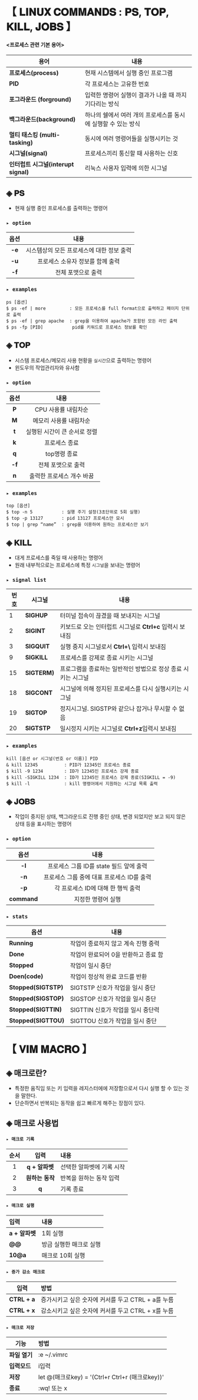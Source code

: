 # 【 𝐋𝐈𝐍𝐔𝐗 𝐂𝐎𝐌𝐌𝐀𝐍𝐃𝐒 : 𝐏𝐒, 𝐓𝐎𝐏, 𝐊𝐈𝐋𝐋, 𝐉𝐎𝐁𝐒 】

####  **<프로세스 관련 기본 용어>**

|용어|내용|
|---|---|
|**프로세스(process)**| 현재 시스템에서 실행 중인 프로그램|
|**PID**|각 프로세스는 고유한 번호|
|**포그라운드 (forground)**|입력한 명령어 실행이 결과가 나올 때 까지 기다리는 방식|
|**백그라운드(background)**|하나의 쉘에서 여러 개의 프로세스를 동시에 실행할 수 있는 방식|
|**멀티 태스킹 (multi-tasking)**|동시에 여러 명령어들을 실행시키는 것|
|**시그널(signal)**|프로세스끼리 통신할 때 사용하는 신호|
|**인터럽트 시그널(interupt signal)**|리눅스 사용자 입력에 의한 시그널|


## ◈ 𝐏𝐒
- 현재 실행 중인 프로세스를 출력하는 명령어

### <code>▸ option</code>

|옵션|내용|
|:---:|:---:|
|**-e**|시스템상의 모든 프로세스에 대한 정보 출력|
|**-u**|프로세스 소유자 정보를 함께 출력 |
|**-f**|전체 포맷으로 출력|

### <code>▸ examples</code>
~~~
ps [옵션]
$ ps -ef | more         : 모든 프로세스를 full format으로 출력하고 페이지 단위로 출력
$ ps -ef | grep apache  : grep을 이용하여 apache가 포함된 모든 라인 출력
$ ps -fp [PID]           pid를 키워드로 프로세스 정보를 확인
~~~

## ◈ 𝐓𝐎𝐏  
- 시스템 프로세스/메모리 사용 현황을 <code>실시간</code>으로 출력하는 명령어
- 윈도우의 작업관리자와 유사함

### <code>▸ option</code>
|옵션|내용|
|:---:|:---:|
|**P**|CPU 사용률 내림차순|
|**M**|메모리 사용률 내림차순|
|**t**|실행된 시간이 큰 순서로 정렬|
|**k**|프로세스 종료|
|**q**|	top명령 종료|
|**-f**|전체 포맷으로 출력|
|**n**|	출력한 프로세스 개수 바꿈|
### <code>▸ examples</code>
```
top [옵션] 
$ top -n 5           : 실행 주기 설정(3초단위로 5회 실행)
$ top -p 13127       : pid 13127 프로세스만 묘시
$ top | grep “name”  : grep을 이용하여 원하는 프로세스만 보기
```

## ◈ 𝐊𝐈𝐋𝐋 
- 대게 프로세스를 죽일 때 사용하는 명령어
- 원래 내부적으로는 프로세스에 특정 <code>시그널</code>을 보내는 명령어

### <code>▸ signal list</code>

|번호|시그널|내용|
|---|---|---|
|1|**SIGHUP**|터미널 접속이 끊겼을 때 보내지는 시그널|
|2|**SIGINT**|키보드로 오는 인터럽트 시그널로 **Ctrl+c** 입력시 보내짐|
|3|**SIGQUIT**| 실행 중지 시그널로서 **Ctrl+\\** 입력시 보내짐|
|9|**SIGKILL**|프로세스를 강제로 종료 시키는 시그널|
|15|**SIGTERM)**| 프로그램을 종료하는 일반적인 방법으로 정상 종료 시키는 시그널 |
|18|**SIGCONT**| 시그널에 의해 정지된 프로세스를 다시 실행시키는 시그널|
|19|**SIGTOP**|정지시그널. SIGSTP와 같으나 잡거나 무시할 수 없음|
|20|**SIGTSTP**|일시정지 시키는 시그널로 **Ctrl+z**입력시 보내짐|

### <code>▸ examples</code>
```
kill [옵션 or 시그널(번호 or 이름)] PID
& kill 12345          : PID가 12345인 프로세스 종료
$ kill -9 1234        : ID가 12345인 프로세스 강제 종료
$ kill -SIGKILL 1234  : ID가 12345인 프로세스 강제 종료(SIGKILL = -9)
$ kill -l             : kill 명령어에서 지원하는 시그널 목록 출력
```

## ◈ 𝐉𝐎𝐁𝐒 
- 작업이 중지된 상태, 백그라운드로 진행 중인 상태, 변경 되었지만 보고 되지 않은 상태 등을 표시하는 명령어 


### <code>▸ option</code>

|옵션|내용|
|:---:|:---:|
|**-l**|프로세스 그룹 ID를 state 필드 앞에 출력|
|**-n**|프로세스 그룹 중에 대표 프로세스 ID를 출력|
|**-p**|각 프로세스 ID에 대해 한 행씩 출력|
|**command**| 지정한 명령어 실행|

### <code>▸ stats</code>

|옵션|내용|
|---|---|
|**Running**|작업이 종료하지 않고 계속 진행 중력|
|**Done**|작업이 완료되어 0을 반환하고 종료 함|
|**Stopped**|작업이 일시 중단|
|**Doen(code)**|작업이 정상적 완료 코드를 반환|
|**Stopped(SIGTSTP)**|SIGTSTP 신호가 작업을 일시 중단|
|**Stopped(SIGSTOP)**|SIGSTOP 신호가 작업을 일시 중단|
|**Stopped(SIGTTIN)**|SIGTTIN 신호가 작업을 일시 중단력|
|**Stopped(SIGTTOU)**|SIGTTOU 신호가 작업을 일시 중단|


# 【 𝐕𝐈𝐌 𝐌𝐀𝐂𝐑𝐎 】

## ◈ 매크로란?
- 특정한 움직임 또는 키 입력을 레지스터에에 저장함으로서 다시 실행 할 수 있는 것을 말한다.
- 단순하면서 반복되는 동작을 쉽고 빠르게 해주는 장점이 있다.

## ◈ 매크로 사용법

#### <code>▸ 매크로 기록</code>

|순서|입력|내용|
|:-:|:---:|:---|
|1|**q + 알파벳**|선택한 알파벳에 기록 시작|
|2|**원하는 동작**|반복을 원하는 동작 입력|
|3|**q**|기록 종료|

#### <code>▸ 매크로 실행</code>

|입력|내용|
|:---|:---|
|**a + 알파벳**|1회 실행|
|**@@**|방금 실행한 매크로 실행|
|**10@a**|매크로 10회 실행|

#### <code>▸ 증가 감소 매크로</code>
|입력|방법|
|---|:---|
|**CTRL + a**|	증가시키고 싶은 숫자에 커서를 두고 CTRL + a를 누름|
|**CTRL + x**|	감소시키고 싶은 숫자에 커서를 두고 CTRL + x를 누름|

#### <code>▸ 매크로 저장</code>
|기능|방법|
|---|:---|
|	**파일 열기**|:e ~/.vimrc|	
|**입력모드**| i입력|
|**저장**|let @(매크로key) = '(Ctrl+r Ctrl+r (매크로key))'|
|**종료**|:wq! 또는 x|
